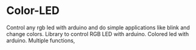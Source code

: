 # Color-LED
Control any rgb led with arduino and do simple applications like blink and change colors.
Library to control RGB LED with arduino.
Colored led with arduino.
Multiple functions,
